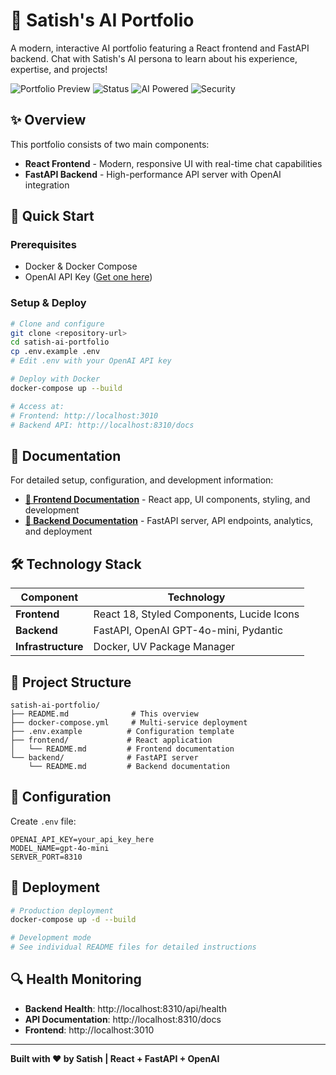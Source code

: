 # 🚀 Satish's AI Portfolio

A modern, interactive AI portfolio featuring a React frontend and FastAPI backend. Chat with Satish's AI persona to learn about his experience, expertise, and projects!

![Portfolio Preview](https://img.shields.io/badge/Tech_Stack-React+FastAPI-blue)
![Status](https://img.shields.io/badge/Status-Production_Ready-brightgreen)
![AI Powered](https://img.shields.io/badge/AI-OpenAI_GPT--4o--mini-orange)
![Security](https://img.shields.io/badge/Security-Enhanced-success)

## ✨ Overview

This portfolio consists of two main components:
- **React Frontend** - Modern, responsive UI with real-time chat capabilities
- **FastAPI Backend** - High-performance API server with OpenAI integration

## 🚀 Quick Start

### Prerequisites
- Docker & Docker Compose
- OpenAI API Key ([Get one here](https://platform.openai.com/api-keys))

### Setup & Deploy
```bash
# Clone and configure
git clone <repository-url>
cd satish-ai-portfolio
cp .env.example .env
# Edit .env with your OpenAI API key

# Deploy with Docker
docker-compose up --build

# Access at:
# Frontend: http://localhost:3010
# Backend API: http://localhost:8310/docs
```

## 📖 Documentation

For detailed setup, configuration, and development information:

- **[🎨 Frontend Documentation](frontend/README.md)** - React app, UI components, styling, and development
- **[🚀 Backend Documentation](backend/README.md)** - FastAPI server, API endpoints, analytics, and deployment

## 🛠️ Technology Stack

| Component | Technology |
|-----------|------------|
| **Frontend** | React 18, Styled Components, Lucide Icons |
| **Backend** | FastAPI, OpenAI GPT-4o-mini, Pydantic |
| **Infrastructure** | Docker, UV Package Manager |

## 📁 Project Structure

```
satish-ai-portfolio/
├── README.md              # This overview
├── docker-compose.yml     # Multi-service deployment
├── .env.example          # Configuration template
├── frontend/             # React application
│   └── README.md         # Frontend documentation
└── backend/              # FastAPI server
    └── README.md         # Backend documentation
```

## 🔧 Configuration

Create `.env` file:
```env
OPENAI_API_KEY=your_api_key_here
MODEL_NAME=gpt-4o-mini
SERVER_PORT=8310
```

## 🐳 Deployment

```bash
# Production deployment
docker-compose up -d --build

# Development mode
# See individual README files for detailed instructions
```

## 🔍 Health Monitoring

- **Backend Health**: http://localhost:8310/api/health
- **API Documentation**: http://localhost:8310/docs
- **Frontend**: http://localhost:3010

---

**Built with ❤️ by Satish | React + FastAPI + OpenAI**
